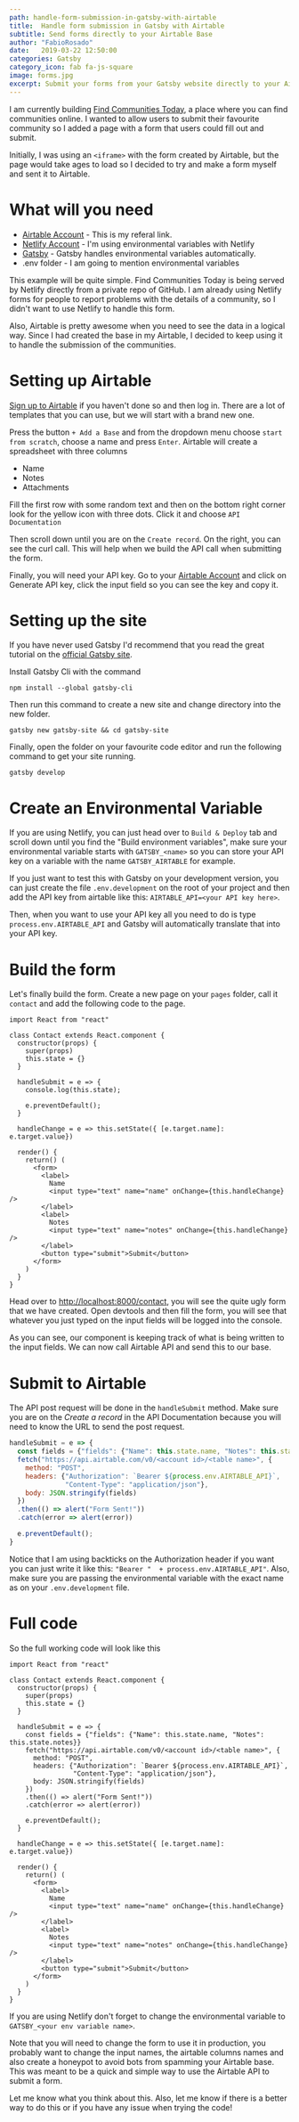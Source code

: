 ```yaml
---
path: handle-form-submission-in-gatsby-with-airtable
title:  Handle form submission in Gatsby with Airtable
subtitle: Send forms directly to your Airtable Base
author: "FabioRosado"
date:   2019-03-22 12:50:00
categories: Gatsby
category_icon: fab fa-js-square
image: forms.jpg
excerpt: Submit your forms from your Gatsby website directly to your Airtable in a very easy and simple way.
---
```


I am currently building [Find Communities Today](https://findcommunities.today), a place where you can find communities online. I wanted to allow users to submit their favourite community so I added a page with a form that users could fill out and submit.

Initially, I was using an `<iframe>` with the form created by Airtable, but the page would take ages to load so I decided to try and make a form myself and sent it to Airtable.

# What will you need

- [Airtable Account](https://airtable.com/invite/r/abr1Wgbb) - This is my referal link.
- [Netlify Account](https://www.netlify.com) - I'm using environmental variables with Netlify
- [Gatsby](https://www.gatsbyjs.org/docs/environment-variables/) - Gatsby handles environmental variables automatically.
- .env folder - I am going to mention environmental variables

This example will be quite simple. Find Communities Today is being served by Netlify directly from a private repo of GitHub. I am already using Netlify forms for people to report problems with the details of a community, so I didn't want to use Netlify to handle this form.

Also, Airtable is pretty awesome when you need to see the data in a logical way. Since I had created the base in my Airtable, I decided to keep using it to handle the submission of the communities.

# Setting up Airtable

[Sign up to Airtable](https://airtable.com/invite/r/abr1Wgbb) if you haven't done so and then log in. There are a lot of templates that you can use, but we will start with a brand new one.

Press the button `+ Add a Base` and from the dropdown menu choose `start from scratch`, choose a name and press `Enter`. Airtable will create a spreadsheet with three columns

- Name
- Notes
- Attachments

Fill the first row with some random text and then on the bottom right corner look for the yellow icon with three dots. Click it and choose `API Documentation`

Then scroll down until you are on the `Create record`. On the right, you can see the curl call. This will help when we build the API call when submitting the form.

Finally, you will need your API key. Go to your [Airtable Account](https://airtable.com/account) and click on Generate API key, click the input field so you can see the key and copy it.

# Setting up the site

If you have never used Gatsby I'd recommend that you read the great tutorial on the [official Gatsby site](https://www.gatsbyjs.org/docs/quick-start).

Install Gatsby Cli with the command

```shell
npm install --global gatsby-cli
```

Then run this command to create a new site and change directory into the new folder.

```shell
gatsby new gatsby-site && cd gatsby-site
```

Finally, open the folder on your favourite code editor and run the following command to get your site running.

```
gatsby develop
```

# Create an Environmental Variable

If you are using Netlify, you can just head over to `Build & Deploy` tab and scroll down until you find the "Build environment variables", make sure your environmental variable starts with `GATSBY_<name>` so you can store your API key on a variable with the name `GATSBY_AIRTABLE` for example.

If you just want to test this with Gatsby on your development version, you can just create the file `.env.development` on the root of your project and then add the API key from airtable like this: `AIRTABLE_API=<your API key here>`.

Then, when you want to use your API key all you need to do is type `process.env.AIRTABLE_API` and Gatsby will automatically translate that into your API key.

# Build the form

Let's finally build the form. Create a new page on your `pages` folder, call it `contact` and add the following code to the page.

```react
import React from "react"

class Contact extends React.component {
  constructor(props) {
    super(props)
    this.state = {}
  }

  handleSubmit = e => {
    console.log(this.state);

    e.preventDefault();
  }

  handleChange = e => this.setState({ [e.target.name]: e.target.value})

  render() {
    return() (
      <form>
        <label>
          Name
          <input type="text" name="name" onChange={this.handleChange} />
        </label>
        <label>
          Notes
          <input type="text" name="notes" onChange={this.handleChange} />
        </label>
        <button type="submit">Submit</button>
      </form>
    )
  }
}
```

Head over to [http://localhost:8000/contact](http://localhost:8000/contact), you will see the quite ugly form that we have created. Open devtools and then fill the form, you will see that whatever you just typed on the input fields will be logged into the console.

As you can see, our component is keeping track of what is being written to the input fields. We can now call Airtable API and send this to our base.

# Submit to Airtable

The API post request will be done in the `handleSubmit` method. Make sure you are on the *Create a record* in the API Documentation because you will need to know the URL to send the post request.

```js
handleSubmit = e => {
  const fields = {"fields": {"Name": this.state.name, "Notes": this.state.notes}}
  fetch("https://api.airtable.com/v0/<account id>/<table name>", {
    method: "POST",
    headers: {"Authorization": `Bearer ${process.env.AIRTABLE_API}`,
              "Content-Type": "application/json"},
    body: JSON.stringify(fields)
  })
  .then(() => alert("Form Sent!"))
  .catch(error => alert(error))

  e.preventDefault();
}

```

Notice that I am using backticks on the Authorization header if you want you can just write it like this: `"Bearer "  + process.env.AIRTABLE_API"`. Also, make sure you are passing the environmental variable with the exact name as on your `.env.development` file.


# Full code

So the full working code will look like this

```react
import React from "react"

class Contact extends React.component {
  constructor(props) {
    super(props)
    this.state = {}
  }

  handleSubmit = e => {
    const fields = {"fields": {"Name": this.state.name, "Notes": this.state.notes}}
    fetch("https://api.airtable.com/v0/<account id>/<table name>", {
      method: "POST",
      headers: {"Authorization": `Bearer ${process.env.AIRTABLE_API}`,
                "Content-Type": "application/json"},
      body: JSON.stringify(fields)
    })
    .then(() => alert("Form Sent!"))
    .catch(error => alert(error))

    e.preventDefault();
  }

  handleChange = e => this.setState({ [e.target.name]: e.target.value})

  render() {
    return() (
      <form>
        <label>
          Name
          <input type="text" name="name" onChange={this.handleChange} />
        </label>
        <label>
          Notes
          <input type="text" name="notes" onChange={this.handleChange} />
        </label>
        <button type="submit">Submit</button>
      </form>
    )
  }
}
```

If you are using Netlify don't forget to change the environmental variable to `GATSBY_<your env variable name>`.

Note that you will need to change the form to use it in production, you probably want to change the input names, the airtable columns names and also create a honeypot to avoid bots from spamming your Airtable base. This was meant to be a quick and simple way to use the Airtable API to submit a form.

Let me know what you think about this. Also, let me know if there is a better way to do this or if you have any issue when trying the code!